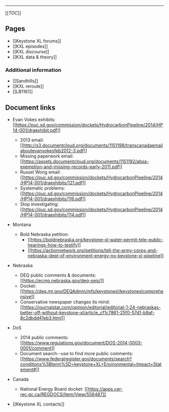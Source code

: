 ---

[[_TOC_]]

## Pages

* [[Keystone XL forums]]
* [[KXL episodes]]
* [[KXL discourse]]
* [[KXL data & theory]]

### Additional information

* [[Sandhills]]
* [[KXL reroute]]
* [[LB1161]]

## Document links

* Evan Vokes exhibits: [[https://puc.sd.gov/commission/dockets/HydrocarbonPipeline/2014/HP14-001/draexhibit.pdf]]
    * 2013 email: [[http://s3.documentcloud.org/documents/1151198/transcanadaemailaboutevanvokesfeb2012-3.pdf]]
    * Missing paperwork email: [[https://assets.documentcloud.org/documents/1151192/absa-exemption-and-missing-records-early-2011.pdf]]
    * Russel Wong email: [[https://puc.sd.gov/commission/dockets/HydrocarbonPipeline/2014/HP14-001/draexhibits/121.pdf]]
    * Systematic problems: [[https://puc.sd.gov/commission/dockets/HydrocarbonPipeline/2014/HP14-001/draexhibits/116.pdf]]
    * Stop investigating: [[https://puc.sd.gov/commission/dockets/HydrocarbonPipeline/2014/HP14-001/draexhibits/114.pdf]]
    
* Montana
    * Bold Nebraska petition: 
        * [[https://boldnebraska.org/keystone-xl-water-permit-tele-public-hearings-how-to-testify]]
        * [[https://actionnetwork.org/petitions/tell-the-army-corps-and-nebraska-dept-of-environment-energy-no-keystone-xl-pipeline]]
    
* Nebraska
    * DEQ public comments & documents: [[https://ecmp.nebraska.gov/deq-seis/]] 
    * Docket: [[https://deq.mt.gov/DEQAdmin/mfs/keystonexl/keystonexlcomprehensive]]
    * Conservative newspaper changes its mind: [[https://journalstar.com/opinion/editorial/editorial-1-24-nebraskas-better-off-without-keystone-xl/article_cf1c7861-25f0-57d1-b9af-8c2dbdd41eb3.html]]
    
* DoS
    * 2014 public comments: [[https://www.regulations.gov/document/DOS-2014-0003-0001/comment]]
    * Document search--use to find more public comments: [[https://www.federalregister.gov/documents/search?conditions%5Bterm%5D=keystone+XL+Environmental+Impact+Statement#]]

* Canada
    * National Energy Board docket: [[https://apps.cer-rec.gc.ca/REGDOCS/Item/View/556487]]

* [[Keystone XL contacts]]